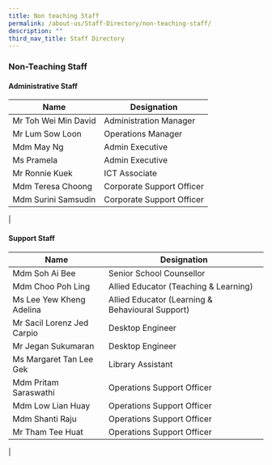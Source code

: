 ```yaml
---
title: Non teaching Staff
permalink: /about-us/Staff-Directory/non-teaching-staff/
description: ""
third_nav_title: Staff Directory
---
```

### **Non-Teaching Staff**
#### **Administrative Staff**

| Name | Designation |
|---|---|
| Mr Toh Wei Min David | Administration Manager |
| Mr Lum Sow Loon | Operations Manager |
| Mdm May Ng | Admin Executive |
| Ms Pramela | Admin Executive |
| Mr Ronnie Kuek | ICT Associate |
| Mdm Teresa Choong | Corporate Support Officer |
| Mdm Surini Samsudin | Corporate Support Officer |
|

#### **Support Staff**

| Name | Designation |
|---|---|
| Mdm Soh Ai Bee  | Senior School Counsellor |
| Mdm Choo Poh Ling  | Allied Educator (Teaching & Learning) |
| Ms Lee Yew Kheng Adelina  | Allied Educator (Learning & Behavioural Support) |
| Mr Sacil Lorenz Jed Carpio | Desktop Engineer |
| Mr Jegan Sukumaran | Desktop Engineer |
| Ms Margaret Tan Lee Gek | Library Assistant |
| Mdm Pritam Saraswathi | Operations Support Officer |
| Mdm Low Lian Huay | Operations Support Officer |
| Mdm Shanti Raju | Operations Support Officer |
| Mr Tham Tee Huat | Operations Support Officer |
|
